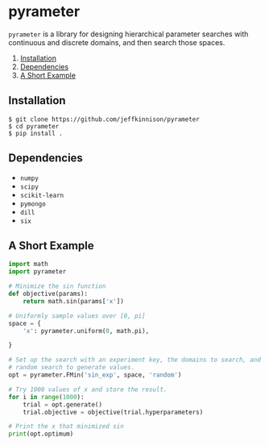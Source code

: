 # pyrameter

`pyrameter` is a library for designing hierarchical parameter searches with
continuous and discrete domains, and then search those spaces.

1. [Installation](#installation)
2. [Dependencies](#dependencies)
3. [A Short Example](#a-short-example)

## Installation

```
$ git clone https://github.com/jeffkinnison/pyrameter
$ cd pyrameter
$ pip install .
```

## Dependencies

- `numpy`
- `scipy`
- `scikit-learn`
- `pymongo`
- `dill`
- `six`

## A Short Example

```python
import math
import pyrameter

# Minimize the sin function
def objective(params):
    return math.sin(params['x'])

# Uniformly sample values over [0, pi]
space = {
    'x': pyrameter.uniform(0, math.pi),

}

# Set up the search with an experiment key, the domains to search, and
# random search to generate values.
opt = pyrameter.FMin('sin_exp', space, 'random')

# Try 1000 values of x and store the result.
for i in range(1000):
    trial = opt.generate()
    trial.objective = objective(trial.hyperparameters)

# Print the x that minimized sin
print(opt.optimum)
```
